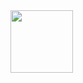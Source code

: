 <img src="https://media1.tenor.com/m/5Q3rGpMAlq8AAAAd/kirby-headphones.gif" width="100px" height="100px" allign='middle'>
